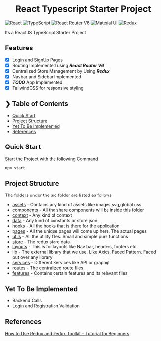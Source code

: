 <html><center><h1>React Typescript Starter Project</h1></center></html>

![React](https://img.shields.io/badge/react-%2320232a.svg?style=for-the-badge&logo=react&logoColor=%2361DAFB)
![TypeScript](https://img.shields.io/badge/typescript-%23007ACC.svg?style=for-the-badge&logo=typescript&logoColor=white)
![React Router V6](https://img.shields.io/badge/React_Router-CA4245?style=for-the-badge&logo=react-router&logoColor=white)
![Material UI](https://img.shields.io/badge/Material--UI-0081CB?style=for-the-badge&logo=material-ui&logoColor=white)
![Redux](https://img.shields.io/badge/redux-%23593d88.svg?style=for-the-badge&logo=redux&logoColor=white)

Its a ReactJS TypeScript Starter Project

## Features

- [x] Login and SignUp Pages
- [x] Routing Implemented using **_React Router V6_**
- [x] Centralized Store Management by Using **_Redux_**
- [x] Navbar and Sidebar Implemented
- [x] **_TODO_** App Implemented
- [x] TailwindCSS for responsive styling

## ❯ Table of Contents

- [Quick Start](#quick-start)
- [Project Structure](#project-structure)
- [Yet To Be Implemented](#yet-to-be-implemented)
- [References](#references)

## Quick Start

Start the Project with the following Command

```cmd
npm start
```

## Project Structure

The folders under the src folder are listed as follows
- [assets](./src/assets/) - Contains any kind of assets like images,svg,global css
- [components](./src/components/) - All the share components will be inside this folder
- [context](./src/context/) - Any kind of context
- [data](./src/data/) - Any kind of constants or store json
- [hooks](./src/hooks/) - All the hooks that is there for the application
- [pages](./src/pages/) - All the unique pages will come up here. The actual pages 
- [utils](./src/utils) - All the utility files. Small and simple pure functions
- [store](./src/store/) - The redux store data
- [layouts](./src/layouts/) - This is for layouts like Nav bar, headers, footers etc.
- [lib](./src/lib/) - The external library that we use. Like Axios, Faced Pattern. Faced put over any library
- [services](./src/services/) - Different Services like API or graphql
- [routes](./src/routes/) - The centralized route files
- [features](./src/features/) - Contains certain features and its relevant files



## Yet To Be Implemented

- Backend Calls
- Login and Registration Validation

## References

[How to Use Redux and Redux Toolkit – Tutorial for Beginners](https://www.freecodecamp.org/news/redux-and-redux-toolkit-for-beginners/)
